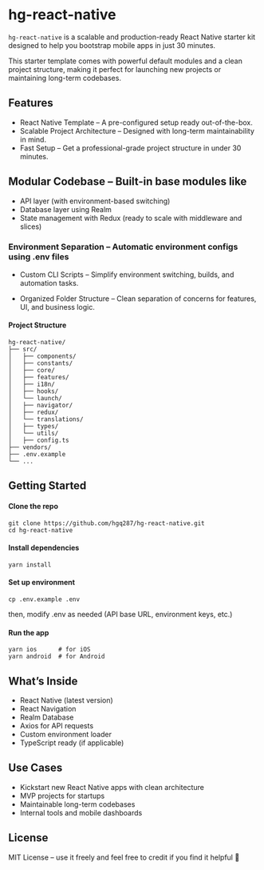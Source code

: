 # hg-react-native

`hg-react-native` is a scalable and production-ready React Native starter kit designed to help you bootstrap mobile apps in just 30 minutes.

This starter template comes with powerful default modules and a clean project structure, making it perfect for launching new projects or maintaining long-term codebases.

## Features

- React Native Template – A pre-configured setup ready out-of-the-box.
- Scalable Project Architecture – Designed with long-term maintainability in mind.
- Fast Setup – Get a professional-grade project structure in under 30 minutes.

## Modular Codebase – Built-in base modules like

- API layer (with environment-based switching)
- Database layer using Realm
- State management with Redux (ready to scale with middleware and slices)

### Environment Separation – Automatic environment configs using .env files

- Custom CLI Scripts – Simplify environment switching, builds, and automation tasks.

- Organized Folder Structure – Clean separation of concerns for features, UI, and business logic.

#### Project Structure

```
hg-react-native/
├── src/
│   ├── components/
│   ├── constants/
│   ├── core/
│   ├── features/
│   ├── i18n/
│   ├── hooks/
│   └── launch/
│   ├── navigator/
│   ├── redux/
│   └── translations/
│   ├── types/
│   └── utils/
│   ├── config.ts
├── vendors/
├── .env.example
└── ...
```

## Getting Started

#### Clone the repo

```
git clone https://github.com/hgq287/hg-react-native.git
cd hg-react-native
```

#### Install dependencies

```
yarn install
```

#### Set up environment

```
cp .env.example .env
```

then, modify .env as needed (API base URL, environment keys, etc.)

#### Run the app

```
yarn ios      # for iOS
yarn android  # for Android
```

## What’s Inside

- React Native (latest version)
- React Navigation
- Realm Database
- Axios for API requests
- Custom environment loader
- TypeScript ready (if applicable)

## Use Cases

- Kickstart new React Native apps with clean architecture
- MVP projects for startups
- Maintainable long-term codebases
- Internal tools and mobile dashboards

## License

MIT License – use it freely and feel free to credit if you find it helpful 🙌
